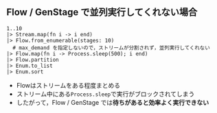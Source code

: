 ## Flow / GenStage で並列実行してくれない場合

```
1..10
|> Stream.map(fn i -> i end)
|> Flow.from_enumerable(stages: 10)
  # max_demand を指定しないので，ストリームが分割されず，並列実行してくれない
|> Flow.map(fn i -> Process.sleep(500); i end)
|> Flow.partition
|> Enum.to_list
|> Enum.sort
```

* Flowはストリームをある程度まとめる
* ストリーム中にある`Process.sleep`で実行がブロックされてしまう
* したがって，Flow / GenStage では**待ちがあると効率よく実行できない**